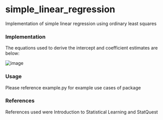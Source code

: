 # simple_linear_regression
Implementation of simple linear regression using ordinary least squares

### Implementation

The equations used to derive the intercept and coefficient estimates are below:

![image](https://user-images.githubusercontent.com/64760937/87861919-c07f3800-c8ff-11ea-984b-323c6fcdf02d.png)

### Usage

Please reference example.py for example use cases of package

### References

References used were Introduction to Statistical Learning and StatQuest

